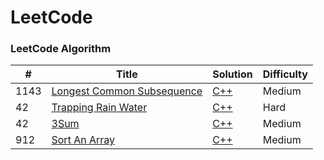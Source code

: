 LeetCode
========

### LeetCode Algorithm

| # | Title | Solution | Difficulty |
|---| ----- | -------- | ---------- |
|1143|[Longest Common Subsequence](https://leetcode.com/problems/longest-common-subsequence/) | [C++](./algorithms/longestCommonSubsequence)|Medium|
|42|[Trapping Rain Water](https://leetcode.com/problems/trapping-rain-water/description/) | [C++](./algorithms/trapping_rain_water.cpp)|Hard|
|42|[3Sum](https://leetcode.com/problems/3sum/) | [C++](./algorithms/3sum.cpp)|Medium|
|912|[Sort An Array](https://leetcode.com/problems/sort-an-array/) | [C++](./algorithms/sortAnArray.cpp)|Medium|
